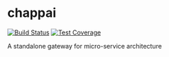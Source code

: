 # chappai

[![Build Status](https://travis-ci.org/Digipolitan/chappai.svg)](https://travis-ci.org/Digipolitan/chappai)
[![Test Coverage](https://codeclimate.com/github/Digipolitan/chappai/badges/coverage.svg)](https://codeclimate.com/github/Digipolitan/chappai/coverage)

A standalone gateway for micro-service architecture
